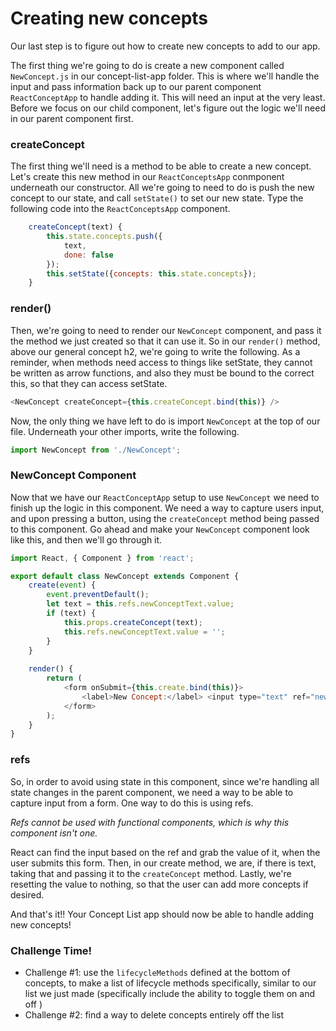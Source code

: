 # Creating new concepts

Our last step is to figure out how to create new concepts to add to our app. 

The first thing we're going to do is create a new component called `NewConcept.js` in our concept-list-app folder. This is where we'll handle the input and pass information back up to our parent component `ReactConceptApp` to handle adding it. This will need an input at the very least. Before we focus on our child component, let's figure out the logic we'll need in our parent component first. 

### createConcept
The first thing we'll need is a method to be able to create a new concept. Let's create this new method in our `ReactConceptsApp` conmponent underneath our constructor. All we're going to need to do is push the new concept to our state, and call `setState()` to set our new state. Type the following code into the `ReactConceptsApp` component.

```js
    createConcept(text) {
        this.state.concepts.push({
            text,
            done: false
        });
        this.setState({concepts: this.state.concepts});
    }
```

### render()
Then, we're going to need to render our `NewConcept` component, and pass it the method we just created so that it can use it. So in our `render()` method, above our general concept h2, we're going to write the following. As a reminder, when methods need access to things like setState, they cannot be written as arrow functions, and also they must be bound to the correct this, so that they can access setState. 

```js
<NewConcept createConcept={this.createConcept.bind(this)} />
```

Now, the only thing we have left to do is import `NewConcept` at the top of our file. Underneath your other imports, write the following.

```js
import NewConcept from './NewConcept';
```

### NewConcept Component
Now that we have our `ReactConceptApp` setup to use `NewConcept` we need to finish up the logic in this component. We need a way to capture users input, and upon pressing a button, using the `createConcept` method being passed to this component. Go ahead and make your `NewConcept` component look like this, and then we'll go through it.

```js
import React, { Component } from 'react';

export default class NewConcept extends Component {
    create(event) {
        event.preventDefault();
        let text = this.refs.newConceptText.value;
        if (text) {
            this.props.createConcept(text);
            this.refs.newConceptText.value = '';
        }
    }
    
    render() {
        return (
            <form onSubmit={this.create.bind(this)}>
                <label>New Concept:</label> <input type="text" ref="newConceptText"/> <button className="button" type="submit">+</button>
            </form>
        );
    }
}
```

### refs
So, in order to avoid using state in this component, since we're handling all state changes in the parent component, we need a way to be able to capture input from a form. One way to do this is using refs. 

*Refs cannot be used with functional components, which is why this component isn't one.*

 React can find the input based on the ref and grab the value of it, when the user submits this form. Then, in our create method, we are, if there is text, taking that and passing it to the `createConcept` method. Lastly, we're resetting the value to nothing, so that the user can add more concepts if desired.

And that's it!! Your Concept List app should now be able to handle adding new concepts!

### Challenge Time!
- Challenge #1: use the `lifecycleMethods` defined at the bottom of concepts, to make a list of lifecycle methods specifically, similar to our list we just made (specifically include the ability to toggle them on and off )
- Challenge #2: find a way to delete concepts entirely off the list